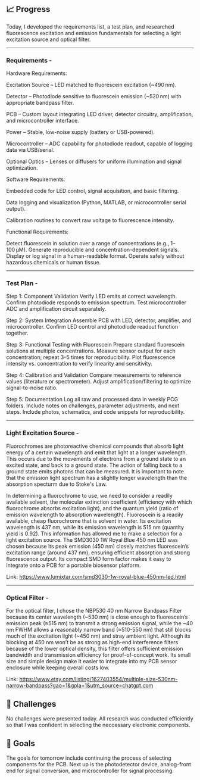 ## 📈 Progress
Today, I developed the requirements list, a test plan, and researched fluorescence excitation and emission fundamentals for selecting a light excitation source and optical filter. 

---
### Requirements - 

Hardware Requirements:

Excitation Source – LED matched to fluorescein excitation (~490 nm).

Detector – Photodiode sensitive to fluorescein emission (~520 nm) with appropriate bandpass filter.

PCB – Custom layout integrating LED driver, detector circuitry, amplification, and microcontroller interface.

Power – Stable, low-noise supply (battery or USB-powered).

Microcontroller – ADC capability for photodiode readout, capable of logging data via USB/serial.

Optional Optics – Lenses or diffusers for uniform illumination and signal optimization.

Software Requirements: 

Embedded code for LED control, signal acquisition, and basic filtering.

Data logging and visualization (Python, MATLAB, or microcontroller serial output).

Calibration routines to convert raw voltage to fluorescence intensity.

Functional Requirements:

Detect fluorescein in solution over a range of concentrations (e.g., 1–100 µM).
Generate reproducible and concentration-dependent signals.
Display or log signal in a human-readable format.
Operate safely without hazardous chemicals or human tissue.

---
### Test Plan - 

Step 1: Component Validation
Verify LED emits at correct wavelength.
Confirm photodiode responds to emission spectrum.
Test microcontroller ADC and amplification circuit separately.

Step 2: System Integration
Assemble PCB with LED, detector, amplifier, and microcontroller.
Confirm LED control and photodiode readout function together.

Step 3: Functional Testing with Fluorescein
Prepare standard fluorescein solutions at multiple concentrations.
Measure sensor output for each concentration; repeat 3–5 times for reproducibility.
Plot fluorescence intensity vs. concentration to verify linearity and sensitivity.

Step 4: Calibration and Validation
Compare measurements to reference values (literature or spectrometer).
Adjust amplification/filtering to optimize signal-to-noise ratio.

Step 5: Documentation
Log all raw and processed data in weekly PCG folders.
Include notes on challenges, parameter adjustments, and next steps.
Include photos, schematics, and code snippets for reproducibility.

---
### Light Excitation Source - 

Fluorochromes are photoreactive chemical compounds that absorb light energy of a certain wavelength and emit that light at a longer wavelength. This occurs due to the movements of electrons from a ground state to an excited state, and back to a ground state. The action of falling back to a ground state emits photons that can be measured. It is important to note that the emission light spectrum has a slightly longer wavelength than the absorption specturm due to Stoke's Law. 

In determining a fluorochrome to use, we need to consider a readily available solvent, the molecular extinction coefficient (efficiency with which fluorochrome absorbs excitation light), and the quantum yield (ratio of emission wavelength to absorption wavelength). Fluoroscein is a readily available, cheap fluorochrome that is solvent in water. Its excitation wavelength is 437 nm, while its emission wavelength is 515 nm (quantity yield is 0.92). This information has allowed me to make a selection for a light excitation source. The SMD3030 1W Royal Blue 450 nm LED was chosen because its peak emission (450 nm) closely matches fluorescein’s excitation range (around 437 nm), ensuring efficient absorption and strong fluorescence output. Its compact SMD form factor makes it easy to integrate onto a PCB for a portable biosensor platform.

Link: https://www.lumixtar.com/smd3030-1w-royal-blue-450nm-led.html

---
### Optical Filter - 

For the optical filter, I chose the NBP530 40 nm Narrow Bandpass Filter because its center wavelength (~530 nm) is close enough to fluorescein’s emission peak (≈515 nm) to transmit a strong emission signal, while the ~40 nm FWHM allows a reasonably narrow band (≈510-550 nm) that still blocks much of the excitation light (~450 nm) and stray ambient light. Although its blocking at 450 nm won’t be as strong as high-end interference filters because of the lower optical density, this filter offers sufficient emission bandwidth and transmission efficiency for proof-of-concept work. Its small size and simple design make it easier to integrate into my PCB sensor enclosure while keeping overall costs low.

Link: https://www.etsy.com/listing/1627403554/multiple-size-530nm-narrow-bandpass?gao=1&gpla=1&utm_source=chatgpt.com

## 🧩 Challenges
No challenges were presented today. All research was conducted efficiently so that I was confident in selecting the neccessary electronic components. 

## 🥅 Goals
The goals for tomorrow include continuing the process of selecting components for the PCB. Next up is the photodetector device, analog-front end for signal conversion, and microcontroller for signal processing. 
